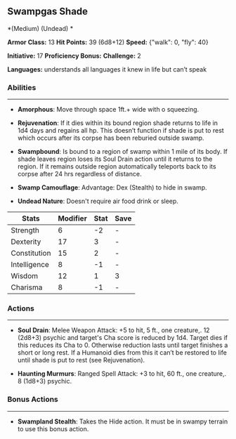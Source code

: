 ## Swampgas Shade
*(Medium) (Undead) *

**Armor Class:** 13
**Hit Points:** 39 (6d8+12)
**Speed:** {"walk": 0, "fly": 40}

**Initiative:** 17
**Proficiency Bonus:**
**Challenge:** 2

**Languages:** understands all languages it knew in life but can’t speak

### Abilities
 --- 
- **Amorphous**: Move through space 1ft.+ wide with o squeezing.

- **Rejuvenation**: If it dies within its bound region shade returns to life in 1d4 days and regains all hp. This doesn’t function if shade is put to rest which occurs after its corpse has been reburied outside swamp.

- **Swampbound**: Is bound to a region of swamp within 1 mile of its body. If shade leaves region loses its Soul Drain action until it returns to the region. If it remains outside region automatically teleports back to its corpse after 24 hrs regardless of distance.

- **Swamp Camouflage**: Advantage: Dex (Stealth) to hide in swamp. 

- **Undead Nature**: Doesn't require air food drink or sleep.



| Stats | Modifier | Stat | Save
| ---- | ---- | ---- | ---- |
| Strength | 6 | -2 | - |
| Dexterity | 17 | 3 | - |
| Constitution | 15 | 2 | - |
| Intelligence | 8 | -1 | - |
| Wisdom | 12 | 1 | 3 |
| Charisma | 8 | -1 | - |

### Actions
 --- 
- **Soul Drain**: Melee Weapon Attack: +5 to hit, 5 ft., one creature,. 12 (2d8+3) psychic and target's Cha score is reduced by 1d4. Target dies if this reduces its Cha to 0. Otherwise reduction lasts until target finishes a short or long rest. If a Humanoid dies from this it can’t be restored to life until shade is put to rest (see Rejuvenation).

- **Haunting Murmurs**: Ranged Spell Attack: +3 to hit, 60 ft., one creature,. 8 (1d8+3) psychic.

### Bonus Actions
 --- 
- **Swampland Stealth**: Takes the Hide action. It must be in swampy terrain to use this bonus action.

